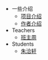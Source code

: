 <!-- _sidebar.md -->

* 一些介绍
  * [项目介绍](/jieshao/page1.md) <!--注意这里是相对路径-->
  * [作者介绍](/jieshao/page2.md)
* Teachers
  * [班主周](/teacher/zhou.md)
* Students
  * [朱洽轩](/ProjectDocs/zhuqiaxuan.md)
